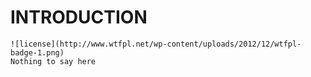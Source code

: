 # INTRODUCTION
	![license](http://www.wtfpl.net/wp-content/uploads/2012/12/wtfpl-badge-1.png)
	Nothing to say here

